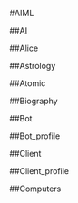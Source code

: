 
#AIML

##AI

##Alice

##Astrology

##Atomic

##Biography

##Bot

##Bot_profile

##Client

##Client_profile

##Computers
